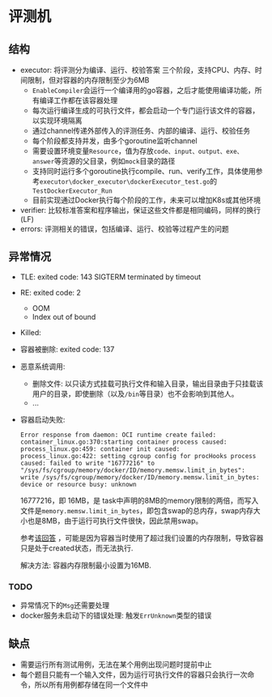 # 评测机
## 结构
- executor: 将评测分为编译、运行、校验答案 三个阶段，支持CPU、内存、时间限制，但对容器的内存限制至少为6MB
  - `EnableCompiler`会运行一个编译用的go容器，之后才能使用编译功能，所有编译工作都在该容器处理
  - 每次运行编译生成的可执行文件，都会启动一个专门运行该文件的容器，以实现环境隔离
  - 通过channel传递外部传入的评测任务、内部的编译、运行、校验任务
  - 每个阶段都支持并发，由多个goroutine监听channel
  - 需要设置环境变量`Resource`，值为存放`code、input、output、exe、answer`等资源的父目录，例如`mock`目录的路径
  - 支持同时运行多个goroutine执行compile、run、verify工作，具体使用参考`executor\docker_executor\dockerExecutor_test.go`的`TestDockerExecutor_Run`
  - 目前实现通过Docker执行每个阶段的工作，未来可以增加K8s或其他环境
- verifier: 比较标准答案和程序输出，保证这些文件都是相同编码，同样的换行(LF)
- errors: 评测相关的错误，包括编译、运行、校验等过程产生的问题


## 异常情况
- TLE: exited code: 143 SIGTERM terminated by timeout
- RE: exited code: 2
  - OOM
  - Index out of bound
- Killed: 
- 容器被删除:  exited code: 137
- 恶意系统调用: 
  - 删除文件: 以只读方式挂载可执行文件和输入目录，输出目录由于只挂载该用户的目录，即使删除（以及`/bin`等目录）也不会影响到其他人。
  - ...
- 容器启动失败:
  ```
  Error response from daemon: OCI runtime create failed: 
  container_linux.go:370:starting container process caused: 
  process_linux.go:459: container init caused: 
  process_linux.go:422: setting cgroup config for procHooks process caused: failed to write "16777216" to "/sys/fs/cgroup/memory/docker/ID/memory.memsw.limit_in_bytes": write /sys/fs/cgroup/memory/docker/ID/memory.memsw.limit_in_bytes: device or resource busy: unknown
  ```
  16777216，即 16MB，是 task中声明的8MB的memory限制的两倍，而写入文件是`memory.memsw.limit_in_bytes`，即包含swap的总内存，swap内存大小也是8MB，由于运行可执行文件很快，因此禁用swap。

  参考[该回答](https://unix.stackexchange.com/questions/412040/cgroups-memory-limit-write-error-device-or-resource-busy) ，可能是因为容器当时使用了超过我们设置的内存限制，导致容器只是处于created状态，而无法执行.
  
  解决方法: 容器内存限制最小设置为16MB.

### TODO
- 异常情况下的`Msg`还需要处理
- docker服务未启动下的错误处理: 触发`ErrUnknown`类型的错误

## 缺点
- 需要运行所有测试用例，无法在某个用例出现问题时提前中止
- 每个题目只能有一个输入文件，因为运行可执行文件的容器只会执行一次命令，所以所有用例都存储在同一个文件中
